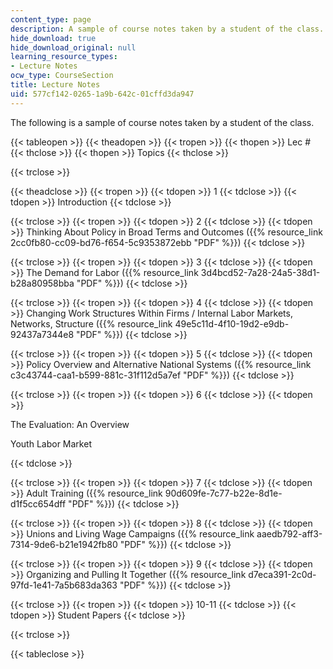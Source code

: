 ```yaml
---
content_type: page
description: A sample of course notes taken by a student of the class.
hide_download: true
hide_download_original: null
learning_resource_types:
- Lecture Notes
ocw_type: CourseSection
title: Lecture Notes
uid: 577cf142-0265-1a9b-642c-01cffd3da947
---
```


The following is a sample of course notes taken by a student of the class.

{{< tableopen >}}
{{< theadopen >}}
{{< tropen >}}
{{< thopen >}}
Lec #
{{< thclose >}}
{{< thopen >}}
Topics
{{< thclose >}}

{{< trclose >}}

{{< theadclose >}}
{{< tropen >}}
{{< tdopen >}}
1
{{< tdclose >}}
{{< tdopen >}}
Introduction
{{< tdclose >}}

{{< trclose >}}
{{< tropen >}}
{{< tdopen >}}
2
{{< tdclose >}}
{{< tdopen >}}
Thinking About Policy in Broad Terms and Outcomes ({{% resource_link 2cc0fb80-cc09-bd76-f654-5c9353872ebb "PDF" %}})
{{< tdclose >}}

{{< trclose >}}
{{< tropen >}}
{{< tdopen >}}
3
{{< tdclose >}}
{{< tdopen >}}
The Demand for Labor ({{% resource_link 3d4bcd52-7a28-24a5-38d1-b28a80958bba "PDF" %}})
{{< tdclose >}}

{{< trclose >}}
{{< tropen >}}
{{< tdopen >}}
4
{{< tdclose >}}
{{< tdopen >}}
Changing Work Structures Within Firms / Internal Labor Markets, Networks, Structure ({{% resource_link 49e5c11d-4f10-19d2-e9db-92437a7344e8 "PDF" %}})
{{< tdclose >}}

{{< trclose >}}
{{< tropen >}}
{{< tdopen >}}
5
{{< tdclose >}}
{{< tdopen >}}
Policy Overview and Alternative National Systems ({{% resource_link c3c43744-caa1-b599-881c-31f112d5a7ef "PDF" %}})
{{< tdclose >}}

{{< trclose >}}
{{< tropen >}}
{{< tdopen >}}
6
{{< tdclose >}}
{{< tdopen >}}


The Evaluation: An Overview

Youth Labor Market


{{< tdclose >}}

{{< trclose >}}
{{< tropen >}}
{{< tdopen >}}
7
{{< tdclose >}}
{{< tdopen >}}
Adult Training ({{% resource_link 90d609fe-7c77-b22e-8d1e-d1f5cc654dff "PDF" %}})
{{< tdclose >}}

{{< trclose >}}
{{< tropen >}}
{{< tdopen >}}
8
{{< tdclose >}}
{{< tdopen >}}
Unions and Living Wage Campaigns ({{% resource_link aaedb792-aff3-7314-9de6-b21e1942fb80 "PDF" %}})
{{< tdclose >}}

{{< trclose >}}
{{< tropen >}}
{{< tdopen >}}
9
{{< tdclose >}}
{{< tdopen >}}
Organizing and Pulling It Together ({{% resource_link d7eca391-2c0d-97fd-1e41-7a5b683da363 "PDF" %}})
{{< tdclose >}}

{{< trclose >}}
{{< tropen >}}
{{< tdopen >}}
10-11
{{< tdclose >}}
{{< tdopen >}}
Student Papers
{{< tdclose >}}

{{< trclose >}}

{{< tableclose >}}